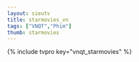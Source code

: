 ```yaml
---
layout: sieutv
title: starmovies_vn
tags: ["VNQT","Phim"]
thumb: starmovies
---
```

{% include tvpro key="vnqt_starmovies" %}
